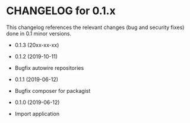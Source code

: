 CHANGELOG for 0.1.x
===================

This changelog references the relevant changes (bug and security fixes) done
in 0.1 minor versions.

* 0.1.3 (20xx-xx-xx)


* 0.1.2 (2019-10-11)
 * Bugfix autowire repositories

* 0.1.1 (2019-06-12)
 * Bugfix composer for packagist

* 0.1.0 (2019-06-12)
 * Import application
